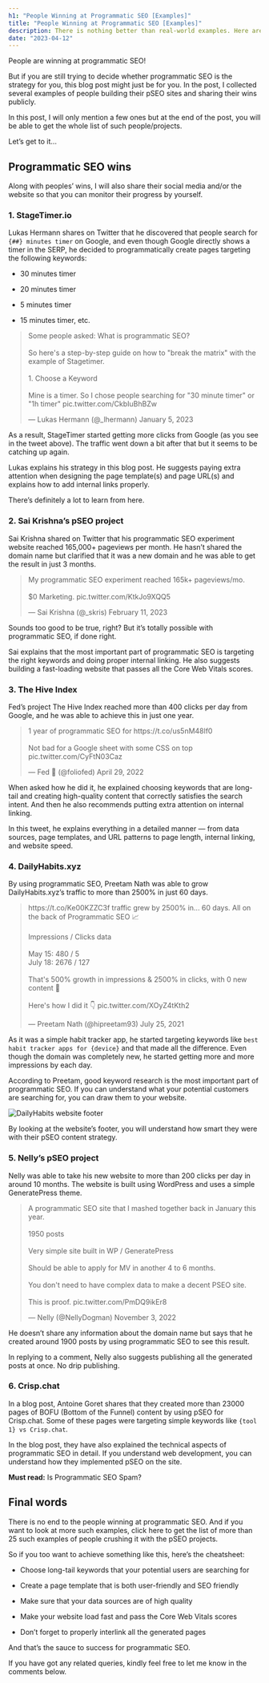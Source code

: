```yaml
---
h1: "People Winning at Programmatic SEO [Examples]"
title: "People Winning at Programmatic SEO [Examples]"
description: There is nothing better than real-world examples. Here are a bunch of people doing cool things with programmatic SEO.
date: "2023-04-12"
---
```


People are winning at programmatic SEO!

But if you are still trying to decide whether programmatic SEO is the strategy for you, this blog post might just be for you. In the post, I collected several examples of people building their pSEO sites and sharing their wins publicly.

In this post, I will only mention a few ones but at the end of the post, you will be able to get the whole list of such people/projects.

Let’s get to it…

## Programmatic SEO wins

Along with peoples’ wins, I will also share their social media and/or the website so that you can monitor their progress by yourself.

### 1\. StageTimer.io

Lukas Hermann shares on Twitter that he discovered that people search for `{##} minutes timer` on Google, and even though Google directly shows a timer in the SERP, he decided to programmatically create pages targeting the following keywords:

- 30 minutes timer

- 20 minutes timer

- 5 minutes timer

- 15 minutes timer, etc.

<blockquote class="twitter-tweet"><p lang="en" dir="ltr">Some people asked: What is programmatic SEO?<br><br>So here&#39;s a step-by-step guide on how to &quot;break the matrix&quot; with the example of Stagetimer.<br><br>1. Choose a Keyword<br><br>Mine is a timer. So I chose people searching for &quot;30 minute timer&quot; or &quot;1h timer&quot; pic.twitter.com/CkbIuBhBZw</p>&mdash; Lukas Hermann (@_lhermann) January 5, 2023</blockquote><script async src="https://platform.twitter.com/widgets.js" charset="utf-8"></script>

As a result, StageTimer started getting more clicks from Google (as you see in the tweet above). The traffic went down a bit after that but it seems to be catching up again.

Lukas explains his strategy in this blog post. He suggests paying extra attention when designing the page template(s) and page URL(s) and explains how to add internal links properly.

There’s definitely a lot to learn from here.

### 2\. Sai Krishna’s pSEO project

Sai Krishna shared on Twitter that his programmatic SEO experiment website reached 165,000+ pageviews per month. He hasn’t shared the domain name but clarified that it was a new domain and he was able to get the result in just 3 months.

<blockquote class="twitter-tweet"><p lang="en" dir="ltr">My programmatic SEO experiment reached 165k+ pageviews/mo. <br><br>$0 Marketing. pic.twitter.com/KtkJo9XQQ5</p>&mdash; Sai Krishna (@_skris) February 11, 2023</blockquote> 

Sounds too good to be true, right? But it’s totally possible with programmatic SEO, if done right.

Sai explains that the most important part of programmatic SEO is targeting the right keywords and doing proper internal linking. He also suggests building a fast-loading website that passes all the Core Web Vitals scores.

### 3\. The Hive Index

Fed’s project The Hive Index reached more than 400 clicks per day from Google, and he was able to achieve this in just one year.

<blockquote class="twitter-tweet"><p lang="en" dir="ltr">1 year of programmatic SEO for https://t.co/us5nM48lf0<br><br>Not bad for a Google sheet with some CSS on top pic.twitter.com/CyFtN03Caz</p>&mdash; Fed 🐻 (@foliofed) April 29, 2022</blockquote> 

When asked how he did it, he explained choosing keywords that are long-tail and creating high-quality content that correctly satisfies the search intent. And then he also recommends putting extra attention on internal linking.

In this tweet, he explains everything in a detailed manner — from data sources, page templates, and URL patterns to page length, internal linking, and website speed.

### 4\. DailyHabits.xyz

By using programmatic SEO, Preetam Nath was able to grow DailyHabits.xyz’s traffic to more than 2500% in just 60 days.

<blockquote class="twitter-tweet"><p lang="en" dir="ltr">https://t.co/Ke00KZZC3f traffic grew by 2500% in... 60 days. All on the back of Programmatic SEO 📈<br><br>Impressions / Clicks data<br><br>May 15: 480 / 5<br>July 18: 2676 / 127<br><br>That&#39;s 500% growth in impressions &amp; 2500% in clicks, with 0 new content 🤯<br><br>Here&#39;s how I did it 👇 pic.twitter.com/XOyZ4tKth2</p>&mdash; Preetam Nath (@hipreetam93) July 25, 2021</blockquote> 

As it was a simple habit tracker app, he started targeting keywords like `best habit tracker apps for {device}` and that made all the difference. Even though the domain was completely new, he started getting more and more impressions by each day.

According to Preetam, good keyword research is the most important part of programmatic SEO. If you can understand what your potential customers are searching for, you can draw them to your website.

![DailyHabits website footer](/img/blog/image-4.png)

By looking at the website’s footer, you will understand how smart they were with their pSEO content strategy.

### 5\. Nelly’s pSEO project

Nelly was able to take his new website to more than 200 clicks per day in around 10 months. The website is built using WordPress and uses a simple GeneratePress theme.

<blockquote class="twitter-tweet"><p lang="en" dir="ltr">A programmatic SEO site that I mashed together back in January this year.<br><br>1950 posts<br><br>Very simple site built in WP / GeneratePress<br><br>Should be able to apply for MV in another 4 to 6 months.<br><br>You don&#39;t need to have complex data to make a decent PSEO site.<br><br>This is proof. pic.twitter.com/PmDQ9ikEr8</p>&mdash; Nelly (@NellyDogman) November 3, 2022</blockquote>

He doesn’t share any information about the domain name but says that he created around 1900 posts by using programmatic SEO to see this result.

In replying to a comment, Nelly also suggests publishing all the generated posts at once. No drip publishing.

### 6\. Crisp.chat

In a blog post, Antoine Goret shares that they created more than 23000 pages of BOFU (Bottom of the Funnel) content by using pSEO for Crisp.chat. Some of these pages were targeting simple keywords like `{tool 1} vs Crisp.chat`.

In the blog post, they have also explained the technical aspects of programmatic SEO in detail. If you understand web development, you can understand how they implemented pSEO on the site.

**Must read:** Is Programmatic SEO Spam?

## Final words

There is no end to the people winning at programmatic SEO. And if you want to look at more such examples, click here to get the list of more than 25 such examples of people crushing it with the pSEO projects.

So if you too want to achieve something like this, here’s the cheatsheet:

- Choose long-tail keywords that your potential users are searching for

- Create a page template that is both user-friendly and SEO friendly

- Make sure that your data sources are of high quality

- Make your website load fast and pass the Core Web Vitals scores

- Don’t forget to properly interlink all the generated pages

And that’s the sauce to success for programmatic SEO.

If you have got any related queries, kindly feel free to let me know in the comments below.
